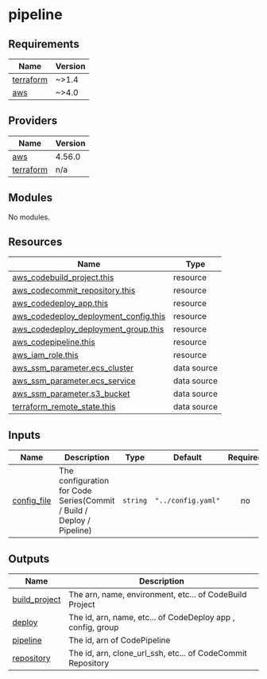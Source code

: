 # pipeline

<!-- BEGINNING OF PRE-COMMIT-TERRAFORM DOCS HOOK -->
## Requirements

| Name | Version |
|------|---------|
| <a name="requirement_terraform"></a> [terraform](#requirement\_terraform) | ~>1.4 |
| <a name="requirement_aws"></a> [aws](#requirement\_aws) | ~>4.0 |

## Providers

| Name | Version |
|------|---------|
| <a name="provider_aws"></a> [aws](#provider\_aws) | 4.56.0 |
| <a name="provider_terraform"></a> [terraform](#provider\_terraform) | n/a |

## Modules

No modules.

## Resources

| Name | Type |
|------|------|
| [aws_codebuild_project.this](https://registry.terraform.io/providers/hashicorp/aws/latest/docs/resources/codebuild_project) | resource |
| [aws_codecommit_repository.this](https://registry.terraform.io/providers/hashicorp/aws/latest/docs/resources/codecommit_repository) | resource |
| [aws_codedeploy_app.this](https://registry.terraform.io/providers/hashicorp/aws/latest/docs/resources/codedeploy_app) | resource |
| [aws_codedeploy_deployment_config.this](https://registry.terraform.io/providers/hashicorp/aws/latest/docs/resources/codedeploy_deployment_config) | resource |
| [aws_codedeploy_deployment_group.this](https://registry.terraform.io/providers/hashicorp/aws/latest/docs/resources/codedeploy_deployment_group) | resource |
| [aws_codepipeline.this](https://registry.terraform.io/providers/hashicorp/aws/latest/docs/resources/codepipeline) | resource |
| [aws_iam_role.this](https://registry.terraform.io/providers/hashicorp/aws/latest/docs/resources/iam_role) | resource |
| [aws_ssm_parameter.ecs_cluster](https://registry.terraform.io/providers/hashicorp/aws/latest/docs/data-sources/ssm_parameter) | data source |
| [aws_ssm_parameter.ecs_service](https://registry.terraform.io/providers/hashicorp/aws/latest/docs/data-sources/ssm_parameter) | data source |
| [aws_ssm_parameter.s3_bucket](https://registry.terraform.io/providers/hashicorp/aws/latest/docs/data-sources/ssm_parameter) | data source |
| [terraform_remote_state.this](https://registry.terraform.io/providers/hashicorp/terraform/latest/docs/data-sources/remote_state) | data source |

## Inputs

| Name | Description | Type | Default | Required |
|------|-------------|------|---------|:--------:|
| <a name="input_config_file"></a> [config\_file](#input\_config\_file) | The configuration for Code Series(Commit / Build / Deploy / Pipeline) | `string` | `"../config.yaml"` | no |

## Outputs

| Name | Description |
|------|-------------|
| <a name="output_build_project"></a> [build\_project](#output\_build\_project) | The arn, name, environment, etc... of CodeBuild Project |
| <a name="output_deploy"></a> [deploy](#output\_deploy) | The id, arn, name, etc... of CodeDeploy app , config, group |
| <a name="output_pipeline"></a> [pipeline](#output\_pipeline) | The id, arn of CodePipeline |
| <a name="output_repository"></a> [repository](#output\_repository) | The id, arn, clone\_url\_ssh, etc... of CodeCommit Repository |
<!-- END OF PRE-COMMIT-TERRAFORM DOCS HOOK -->
